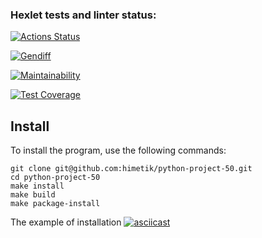 ### Hexlet tests and linter status:
[![Actions Status](https://github.com/himetik/python-project-50/actions/workflows/hexlet-check.yml/badge.svg)](https://github.com/himetik/python-project-50/actions)

[![Gendiff](https://github.com/himetik/python-project-50/actions/workflows/gendiff.yml/badge.svg?branch=twiggle2)](https://github.com/himetik/python-project-50/actions/workflows/gendiff.yml)

[![Maintainability](https://api.codeclimate.com/v1/badges/372ace51299d6384045c/maintainability)](https://codeclimate.com/github/himetik/python-project-50/maintainability)

[![Test Coverage](https://api.codeclimate.com/v1/badges/372ace51299d6384045c/test_coverage)](https://codeclimate.com/github/himetik/python-project-50/test_coverage)


## Install
To install the program, use the following commands:
```
git clone git@github.com:himetik/python-project-50.git
cd python-project-50
make install
make build
make package-install
```
The example of installation
[![asciicast](https://asciinema.org/a/665348.svg)](https://asciinema.org/a/665348)
